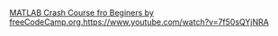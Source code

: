 [MATLAB Crash Course fro Beginers by freeCodeCamp.org.](https://www.youtube.com/watch?v=7f50sQYjNRA)https://www.youtube.com/watch?v=7f50sQYjNRA

